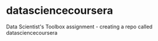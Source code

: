 # datasciencecoursera
Data Scientist's  Toolbox assignment - creating a repo called datasciencecoursera
